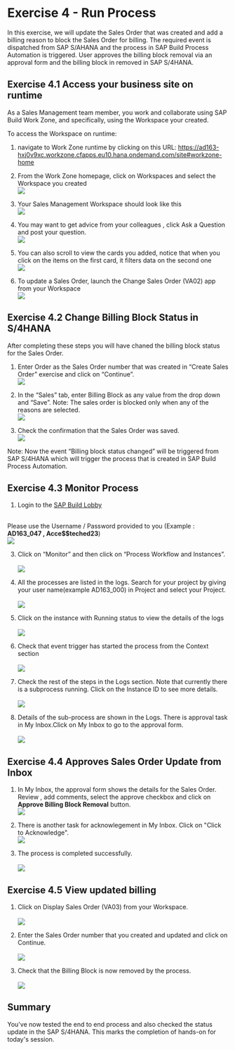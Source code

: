 # Exercise 4 - Run Process

In this exercise, we will update the Sales Order that was created and add a billing reason to block the Sales Order for billing. The required event is dispatched from SAP S/AHANA and the process in SAP Build Process Automation is triggered. User approves the billing block removal via an approval form and the billing block in removed in  SAP S/4HANA.

## Exercise 4.1 Access your business site on runtime
As a Sales Management team member, you work and collaborate using SAP Build Work Zone, and specifically, using the Workspace your created.

To access the Workspace on runtime:
1. navigate to Work Zone runtime by clicking on this URL: https://ad163-hxj0v9xc.workzone.cfapps.eu10.hana.ondemand.com/site#workzone-home 

2. From the Work Zone homepage, click on Workspaces and select the Workspace you created
<br>![](/exercises/4_RunProcess/images/runtime-2.png)

3. Your Sales Management Workspace should look like this
<br>![](/exercises/4_RunProcess/images/runtime-3.png)

4. You may want to get advice from your colleagues , click Ask a Question and post your question.
<br>![](/exercises/4_RunProcess/images/runtime-4.png)

5.  You can also scroll to view the cards you added, notice that when you click on the items on the first card, it filters data on the second one
<br>![](/exercises/4_RunProcess/images/runtime-5.png)

6. To update a Sales Order, launch the Change Sales Order (VA02) app from your Workspace
<br>![](/exercises/4_RunProcess/images/runtime-6.png)   

## Exercise 4.2 Change Billing Block Status in S/4HANA
After completing these steps you will have chaned the billing block status for the Sales Order.

1. Enter Order as the Sales Order number that was created in “Create Sales Order” exercise and click on “Continue”.
<br>![](/exercises/4_RunProcess/images/EnterSOToEdit.png)

2. In the “Sales” tab, enter Billing Block as any value from the drop down and “Save”. Note: The sales order is blocked only when any of the reasons are selected.
<br>![](/exercises/4_RunProcess/images/UpdateBillingBlock.png)

3. Check the confirmation that the Sales Order was saved.
<br>![](/exercises/4_RunProcess/images/ConfirmUpdateSO.png)

Note: Now the event “Billing block status changed” will be triggered from SAP S/4HANA which will trigger the process that is created in SAP Build Process Automation.

## Exercise 4.3 Monitor Process

1.	Login to the [SAP Build Lobby](https://ad163-hxj0v9xc.eu10.build.cloud.sap/lobby) 

<br>Please use the Username / Password provided to you (Example : **AD163_047 , Acce$$teched23**)
<br>![](/exercises/4_RunProcess/images/Monitor01.png)

3.	Click on “Monitor” and then click on “Process Workflow and Instances”.<br>
<br>![](/exercises/4_RunProcess/images/Monitor02.png)

4.	All the processes are listed in the logs. Search for your project by giving your user name(example AD163_000) in Project and select your Project.<br>
<br>![](/exercises/4_RunProcess/images/Monitor03.png)

5.	Click on the instance with Running status to view the details of the logs<br>
<br>![](/exercises/4_RunProcess/images/Monitor04.png)

6.	Check that event trigger has started the process from the Context section<br>
<br>![](/exercises/4_RunProcess/images/Monitor05.png)

7.	Check the rest of the steps in the Logs section. Note that currently there is a subprocess running. Click on the Instance ID to see more details.<br>
<br>![](/exercises/4_RunProcess/images/RunProcess11.jpg)

8.	Details of the sub-process are shown in the Logs. There is approval task in My Inbox.Click on My Inbox to go to the approval form.<br>
<br>![](/exercises/4_RunProcess/images/RunProcess12.jpg)

## Exercise 4.4 Approves Sales Order Update from Inbox

1. In My Inbox, the approval form shows the details for the Sales Order. Review , add comments, select the approve checkbox and click on **Approve Billing Block Removal** button.
<br>![](/exercises/4_RunProcess/images/RunProcess13.jpg)

2.	There is another task for acknowlegement in My Inbox. Click on "Click to Acknowledge".
<br>![](/exercises/4_RunProcess/images/RunProcess15.jpg)

3. The process is completed successfully.<br>
<br>![](/exercises/4_RunProcess/images/RunProcess16.jpg)


## Exercise 4.5 View updated billing

1. Click on Display Sales Order (VA03) from your Workspace. <br>
<br>![](/exercises/4_RunProcess/images/view-1.png) <br>

2. Enter the Sales Order number that you created and updated and click on Continue. <br>
<br>![](/exercises/4_RunProcess/images/view_2.png) <br>

4. Check that the Billing Block is now removed by the process. <br>
<br>![](/exercises/4_RunProcess/images/view_3.png) <br>

## Summary

You've now tested the end to end process and also checked the status update in the SAP S/4HANA. This marks the completion of hands-on for today's session.
